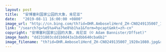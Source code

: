 ```yaml
---
layout: post
title:  "安博塞利国家公园的大象，肯尼亚"
date:   "2019-08-11 16:00:00 +0800"
image_url: "http://cn.bing.com/th?id=OHR.AmboseliHerd_ZH-CN0249135007_1920x1080.jpg&rf=LaDigue_1920x1080.jpg&pid=hp"
link: "/search?q=%e5%a4%a7%e8%b1%a1&form=hpcapt&mkt=zh-cn"
copyright: "安博塞利国家公园的大象，肯尼亚 (© Adam Bannister/Offset)"
image_hash: "dd231803cdd1b0d43a1bdbb640cba6b2"
image_filename: "th?id=OHR.AmboseliHerd_ZH-CN0249135007_1920x1080.jpg&rf=LaDigue_1920x1080.jpg&pid=hp"
---
```

